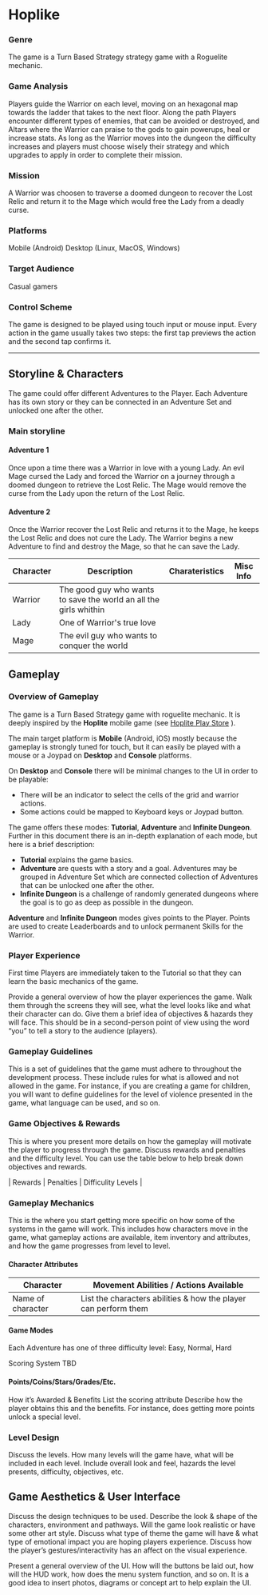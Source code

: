 # Hoplike

### Genre

The game is a Turn Based Strategy strategy game with a Roguelite mechanic.

### Game Analysis

Players guide the Warrior on each level, moving on an hexagonal map towards the ladder that takes to the next floor. Along the path Players encounter different types of enemies, that can be avoided or destroyed, and Altars where the Warrior can praise to the gods to gain powerups, heal or increase stats.
As long as the Warrior moves into the dungeon the difficulty increases and players must choose wisely their strategy and which upgrades to apply in order to complete their mission.

### Mission

A Warrior was choosen to traverse a doomed dungeon to recover the Lost Relic and return it to the Mage which would free the Lady from a deadly curse.

### Platforms

Mobile (Android)
Desktop (Linux, MacOS, Windows)

### Target Audience

Casual gamers

### Control Scheme

The game is designed to be played using touch input or mouse input. Every action in the game usually takes two steps: the first tap previews the action and the second tap confirms it.

----------

## Storyline & Characters

The game could offer different Adventures to the Player. Each Adventure has its own story or they can be connected in an Adventure Set and unlocked one after the other.

### Main storyline

#### Adventure 1
Once upon a time there was a Warrior in love with a young Lady. An evil Mage cursed the Lady and forced the Warrior on a journey through a doomed dungeon to retrieve the Lost Relic. The Mage would remove the curse from the Lady upon the return of the Lost Relic.

#### Adventure 2
Once the Warrior recover the Lost Relic and returns it to the Mage, he keeps the Lost Relic and  does not cure the Lady. The Warrior begins a new Adventure to find and destroy the Mage, so that he can save the Lady.

| Character   | Description                                                       | Charateristics   | Misc Info   |
| ----------- | ----------------------------------------------------------------- | ---------------- | ----------- |
| Warrior     | The good guy who wants to save the world an all the girls whithin |                  |             |
| Lady        | One of Warrior's true love                                        |                  |             |
| Mage        | The evil guy who wants to conquer the world                       |                  |             |

## Gameplay

### Overview of Gameplay

The game is a Turn Based Strategy game with roguelite mechanic. It is deeply inspired by the **Hoplite** mobile game (see [Hoplite Play Store](https://play.google.com/store/apps/details?id=com.magmafortress.hoplite&hl=en_US) ).

The main target platform is **Mobile** (Android, iOS) mostly because the gameplay is strongly tuned for touch, but it can easily be played with a mouse or a Joypad on **Desktop** and **Console** platforms.

On **Desktop** and **Console** there will be minimal changes to the UI in order to be playable:
- There will be an indicator to select the cells of the grid and warrior actions.
- Some actions could be mapped to Keyboard keys or Joypad button.

The game offers these modes: **Tutorial**, **Adventure** and **Infinite Dungeon**. Further in this document there is an in-depth explanation of each mode, but here is a brief description:
- **Tutorial** explains the game basics.
- **Adventure** are quests with a story and a goal. Adventures may be grouped in Adventure Set which are connected collection of Adventures that can be unlocked one after the other.
- **Infinite Dungeon** is a challenge of randomly generated dungeons where the goal is to go as deep as possible in the dungeon.

**Adventure** and **Infinite Dungeon** modes gives points to the Player. Points are used to create Leaderboards and to unlock permanent Skills for the Warrior.

### Player Experience

First time Players are immediately taken to the Tutorial so that they can learn the basic mechanics of the game.

Provide a general overview of how the player experiences the game. Walk them through the screens they will see, what the level looks like and what their character can do. Give them a brief idea of objectives & hazards they will face.  This should be in a second-person point of view using the word “you” to tell a story to the audience (players).

### Gameplay Guidelines

This is a set of guidelines that the game must adhere to throughout the development process. These include rules for what is allowed and not allowed in the game. For instance, if you are creating a game for children, you will want to define guidelines for the level of violence presented in the game, what language can be used, and so on.

### Game Objectives & Rewards

This is where you present more details on how the gameplay will motivate the player to progress through the game. Discuss rewards and penalties and the difficulty level. You can use the table below to help break down objectives and rewards.

| Rewards | Penalties | Difficulity Levels |

### Gameplay Mechanics

This is the where you start getting more specific on how some of the systems in the game will work. This includes how characters move in the game, what gameplay actions are available, item inventory and attributes, and how the game progresses from level to level.


#### Character Attributes

| Character           | Movement Abilities / Actions Available                          |
| ------------------- | ----------------------------------------                        |
| Name of character   | List the characters abilities & how the player can perform them |

#### Game Modes

Each Adventure has one of three difficulty level: Easy, Normal, Hard


Scoring System
TBD

#### Points/Coins/Stars/Grades/Etc.

How it’s Awarded & Benefits
List the scoring attribute
Describe how the player obtains this and the benefits. For instance, does getting more points unlock a special level.

### Level Design

Discuss the levels. How many levels will the game have, what will be included in each level. Include overall look and feel, hazards the level presents, difficulty, objectives, etc.

## Game Aesthetics & User Interface

Discuss the design techniques to be used. Describe the look & shape of the characters, environment and pathways. Will the game look realistic or have some other art style. Discuss what type of theme the game will have & what type of emotional impact you are hoping players experience. Discuss how the player’s gestures/interactivity has an affect on the visual experience.

Present a general overview of the UI. How will the buttons be laid out, how will the HUD work, how does the menu system function, and so on. It is a good idea to insert photos, diagrams or concept art to help explain the UI.
